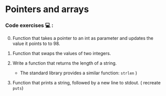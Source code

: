 # Pointers and arrays

### Code exercises :computer: :

0. Function that takes a pointer to an int as parameter and updates the value it points to to 98.
1. Function that swaps the values of two integers.
2. Write a function that returns the length of a string.  
   - The standard library provides a similar function: `strlen` )

3. Function that prints a string, followed by a new line to stdout. ( recreate `puts`)